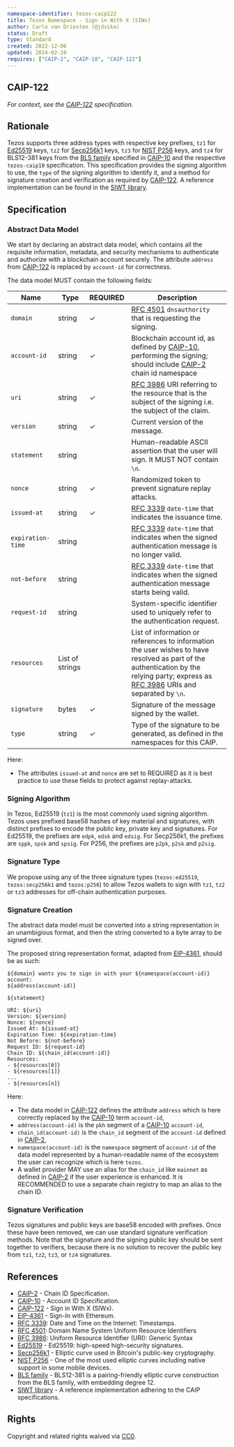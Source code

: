 ```yaml
---
namespace-identifier: tezos-caip122
title: Tezos Namespace - Sign in With X (SIWx)
author: Carlo van Driesten (@jdsika)
status: Draft
type: Standard
created: 2022-12-06
updated: 2024-02-28
requires: ["CAIP-2", "CAIP-10", "CAIP-122"]
---
```


## CAIP-122

*For context, see the [CAIP-122][] specification.*

## Rationale

Tezos supports three address types with respective key prefixes, `tz1` for [Ed25519][] keys, `tz2` for [Secp256k1][] keys, `tz3` for [NIST P256][] keys, and `tz4` for BLS12-381 keys from the [BLS family][] specified in [CAIP-10][] and the respective `tezos-caip10` specification. This specification provides the signing algorithm to use, the `type` of the signing algorithm to identify it, and a method for signature creation and verification as required by [CAIP-122][]. A reference implementation can be found in the [SIWT library][].

## Specification

### Abstract Data Model

We start by declaring an abstract data model, which contains all the requisite information, metadata, and security mechanisms to authenticate and authorize with a blockchain account securely. The attribute `address` from [CAIP-122][] is replaced by `account-id` for correctness.

The data model MUST contain the following fields:

| Name              | Type            | REQUIRED | Description                                                                                                                                                                                       |
| ----------------- | --------------- | --------- | ------------------------------------------------------------------------------------------------------------------------------------------------------------------------------------------------- |
| `domain`          | string          | ✓         | [RFC 4501][] `dnsauthority` that is requesting the signing.                                                                                                                                       |
| `account-id`      | string          | ✓         | Blockchain account id, as defined by [CAIP-10][], performing the signing; should include [CAIP-2][] chain id namespace                                                                            |
| `uri`             | string          | ✓         | [RFC 3986][] URI referring to the resource that is the subject of the signing i.e. the subject of the claim.                                                                                      |
| `version`         | string          | ✓         | Current version of the message.                                                                                                                                                                   |
| `statement`       | string          |           | Human-readable ASCII assertion that the user will sign. It MUST NOT contain `\n`.                                                                                                                 |
| `nonce`           | string          | ✓         | Randomized token to prevent signature replay attacks.                                                                                                                                             |
| `issued-at`       | string          | ✓         | [RFC 3339][] `date-time` that indicates the issuance time.                                                                                                                                        |
| `expiration-time` | string          |           | [RFC 3339][] `date-time` that indicates when the signed authentication message is no longer valid.                                                                                                |
| `not-before`      | string          |           | [RFC 3339][] `date-time` that indicates when the signed authentication message starts being valid.                                                                                                |
| `request-id`      | string          |           | System-specific identifier used to uniquely refer to the authentication request.                                                                                                                  |
| `resources`       | List of strings |           | List of information or references to information the user wishes to have resolved as part of the authentication by the relying party; express as [RFC 3986][] URIs and separated by `\n`.         |
| `signature`       | bytes           | ✓         | Signature of the message signed by the wallet.                                                                                                                                                    |
| `type`            | string          | ✓         | Type of the signature to be generated, as defined in the namespaces for this CAIP.                                                                                                                |

Here:

- The attributes `issued-at` and `nonce` are set to REQUIRED as it is best practice to use these fields to protect against replay-attacks.

### Signing Algorithm

In Tezos, Ed25519 (`tz1`) is the most commonly used signing algorithm. Tezos
uses prefixed base58 hashes of key material and signatures, with distinct
prefixes to encode the public key, private key and signatures. For Ed25519, the
prefixes are `edpk`, `edsk` and `edsig`. For Secp256k1, the prefixes are `sppk`,
`spsk` and `spsig`. For P256, the prefixes are `p2pk`, `p2sk` and `p2sig`.

### Signature Type

We propose using any of the three signature types (`tezos:ed25519`,
`tezos:secp256k1` and `tezos:p256`) to allow Tezos wallets to sign with `tz1`,
`tz2` or `tz3` addresses for off-chain authentication purposes.

### Signature Creation

The abstract data model must be converted into a string representation in an
unambigious format, and then the string converted to a byte array to be signed
over.

The proposed string representation format, adapted from [EIP-4361][], should be as such:

```text
${domain} wants you to sign in with your ${namespace(account-id)} account:
${address(account-id)}

${statement}

URI: ${uri}
Version: ${version}
Nonce: ${nonce}
Issued At: ${issued-at}
Expiration Time: ${expiration-time}
Not Before: ${not-before}
Request ID: ${request-id}
Chain ID: ${chain_id(account-id)}
Resources:
- ${resources[0]}
- ${resources[1]}
...
- ${resources[n]}
```

Here:

- The data model in [CAIP-122][] defines the attribute `address` which is here correctly replaced by the [CAIP-10][] term `account-id`,
- `address(account-id)` is the `pkh` segment of a [CAIP-10][] `account-id`,
- `chain_id(account-id)` is the `chain_id` segment of the `account-id` defined in [CAIP-2][],
- `namespace(account-id)` is the `namespace` segment of `account-id` of the data model represented by a human-readable name of the ecosystem the user can recognize which is here `tezos`.
- A wallet provider MAY use an alias for the `chain_id` like `mainnet` as defined in [CAIP-2][] if the user experience is enhanced. It is RECOMMENDED to use a separate chain registry to map an alias to the chain ID.

### Signature Verification

Tezos signatures and public keys are base58 encoded with prefixes. Once these have been removed, we can use standard signature verification methods. Note that the signature and the signing public key should be sent together to verifiers, because there is no solution to recover the public key from `tz1`, `tz2`, `tz3`, or `tz4` signatures.

## References

- [CAIP-2][] - Chain ID Specification.
- [CAIP-10][] - Account ID Specification.
- [CAIP-122][] - Sign in With X (SIWx).
- [EIP-4361][] - Sign-In with Ethereum.
- [RFC 3339][]: Date and Time on the Internet: Timestamps.
- [RFC 4501][]: Domain Name System Uniform Resource Identifiers
- [RFC 3986][]: Uniform Resource Identifier (URI): Generic Syntax
- [Ed25519][] - Ed25519: high-speed high-security signatures.
- [Secp256k1][] - Elliptic curve used in Bitcoin's public-key cryptography.
- [NIST P256][] - One of the most used elliptic curves including native support in some mobile devices.
- [BLS family][] - BLS12-381 is a pairing-friendly elliptic curve construction from the BLS family, with embedding degree 12.
- [SIWT library][] - A reference implementation adhering to the CAIP specifications.


[CAIP-2]: https://chainagnostic.org/CAIPs/caip-2
[CAIP-10]: https://chainagnostic.org/CAIPs/caip-10
[CAIP-122]: https://chainagnostic.org/CAIPs/caip-122
[EIP-4361]: https://eips.ethereum.org/EIPS/eip-4361
[RFC 3339]: https://datatracker.ietf.org/doc/html/rfc3339#section-5.6
[RFC 3986]: https://www.rfc-editor.org/rfc/rfc3986
[RFC 4501]: https://www.rfc-editor.org/rfc/rfc4501.html
[Ed25519]: https://ed25519.cr.yp.to/
[Secp256k1]: https://en.bitcoin.it/wiki/Secp256k1
[NIST P256]: https://csrc.nist.gov/csrc/media/events/workshop-on-elliptic-curve-cryptography-standards/documents/papers/session6-adalier-mehmet.pdf
[BLS family]: https://eprint.iacr.org/2002/088
[SIWT library]: https://siwt.xyz/

## Rights

Copyright and related rights waived via [CC0](https://creativecommons.org/publicdomain/zero/1.0/).
